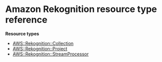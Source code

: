 # Amazon Rekognition resource type reference<a name="AWS_Rekognition"></a>

**Resource types**
+ [AWS::Rekognition::Collection](aws-resource-rekognition-collection.md)
+ [AWS::Rekognition::Project](aws-resource-rekognition-project.md)
+ [AWS::Rekognition::StreamProcessor](aws-resource-rekognition-streamprocessor.md)